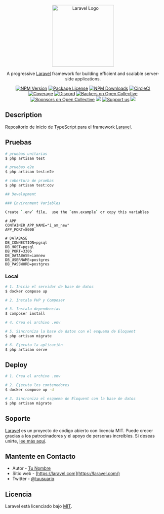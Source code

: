 <p align="center">
  <a href="https://laravel.com/" target="blank"><img src="https://laravel.com/img/logomark.min.svg" width="200" alt="Laravel Logo" /></a>
</p>

[circleci-image]: https://img.shields.io/circleci/build/github/nestjs/nest/master?token=abc123def456
[circleci-url]: https://circleci.com/gh/nestjs/nest

  <p align="center">A progressive <a href="http://nodejs.org" target="_blank">Laravel</a> framework for building efficient and scalable server-side applications.</p>
    <p align="center">
<a href="https://www.npmjs.com/~nestjscore" target="_blank"><img src="https://img.shields.io/npm/v/@nestjs/core.svg" alt="NPM Version" /></a>
<a href="https://www.npmjs.com/~nestjscore" target="_blank"><img src="https://img.shields.io/npm/l/@nestjs/core.svg" alt="Package License" /></a>
<a href="https://www.npmjs.com/~nestjscore" target="_blank"><img src="https://img.shields.io/npm/dm/@nestjs/common.svg" alt="NPM Downloads" /></a>
<a href="https://circleci.com/gh/nestjs/nest" target="_blank"><img src="https://img.shields.io/circleci/build/github/nestjs/nest/master" alt="CircleCI" /></a>
<a href="https://coveralls.io/github/nestjs/nest?branch=master" target="_blank"><img src="https://coveralls.io/repos/github/nestjs/nest/badge.svg?branch=master#9" alt="Coverage" /></a>
<a href="https://discord.gg/G7Qnnhy" target="_blank"><img src="https://img.shields.io/badge/discord-online-brightgreen.svg" alt="Discord"/></a>
<a href="https://opencollective.com/nest#backer" target="_blank"><img src="https://opencollective.com/nest/backers/badge.svg" alt="Backers on Open Collective" /></a>
<a href="https://opencollective.com/nest#sponsor" target="_blank"><img src="https://opencollective.com/nest/sponsors/badge.svg" alt="Sponsors on Open Collective" /></a>
  <a href="https://paypal.me/kamilmysliwiec" target="_blank"><img src="https://img.shields.io/badge/Donate-PayPal-ff3f59.svg"/></a>
    <a href="https://opencollective.com/nest#sponsor"  target="_blank"><img src="https://img.shields.io/badge/Support%20us-Open%20Collective-41B883.svg" alt="Support us"></a>
  <a href="https://twitter.com/nestframework" target="_blank"><img src="https://img.shields.io/twitter/follow/nestframework.svg?style=social&label=Follow"></a>
</p>
  <!--[![Backers on Open Collective](https://opencollective.com/nest/backers/badge.svg)](https://opencollective.com/nest#backer)
  [![Sponsors on Open Collective](https://opencollective.com/nest/sponsors/badge.svg)](https://opencollective.com/nest#sponsor)-->

## Description

Repositorio de inicio de TypeScript para el framework [Laravel](https://laravel.com/).

## Pruebas

```bash
# pruebas unitarias
$ php artisan test

# pruebas e2e
$ php artisan test:e2e

# cobertura de pruebas
$ php artisan test:cov

## Development

### Environment Variables

Create `.env` file,  use the `env.example` or copy this variables

```
```
# APP
CONTAINER_APP_NAME="i_am_new"
APP_PORT=8000

# DATABASE
DB_CONNECTION=pgsql
DB_HOST=pgsql
DB_PORT=3306
DB_DATABASE=iamnew
DB_USERNAME=postgres
DB_PASSWORD=postgres
```

### Local

``` bash
# 1. Inicia el servidor de base de datos
$ docker compose up 

# 2. Instala PHP y Composer

# 3. Instala dependencias
$ composer install

# 4. Crea el archivo .env

# 5. Sincroniza la base de datos con el esquema de Eloquent
$ php artisan migrate

# 6. Ejecuta la aplicación
$ php artisan serve
```

## Deploy

```bash
# 1. Crea el archivo .env

# 2. Ejecuta los contenedores
$ docker compose up -d

# 3. Sincroniza el esquema de Eloquent con la base de datos
$ php artisan migrate
```

## Soporte

[Laravel](https://laravel.com/) es un proyecto de código abierto con licencia MIT. Puede crecer gracias a los patrocinadores y el apoyo de personas increíbles. Si deseas unirte, [lee más aquí](https://laravel.com/docs/contributions).

## Mantente en Contacto

- Autor - [Tu Nombre](https://tuperfil.com)
- Sitio web - [https://laravel.com](https://laravel.com/)
- Twitter - [@tuusuario](https://twitter.com/tuusuario)

## Licencia

Laravel está licenciado bajo [MIT](LICENSE).
